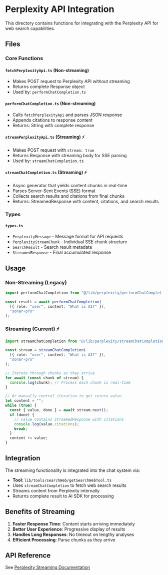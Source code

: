 # Perplexity API Integration

This directory contains functions for integrating with the Perplexity API for web search capabilities.

## Files

### Core Functions

#### `fetchPerplexityApi.ts` (Non-streaming)
- Makes POST request to Perplexity API without streaming
- Returns complete Response object
- Used by: `performChatCompletion.ts`

#### `performChatCompletion.ts` (Non-streaming)
- Calls `fetchPerplexityApi` and parses JSON response
- Appends citations to response content
- Returns: String with complete response

#### `streamPerplexityApi.ts` (Streaming) ⚡
- Makes POST request with `stream: true`
- Returns Response with streaming body for SSE parsing
- Used by: `streamChatCompletion.ts`

#### `streamChatCompletion.ts` (Streaming) ⚡
- Async generator that yields content chunks in real-time
- Parses Server-Sent Events (SSE) format
- Collects search results and citations from final chunks
- Returns: StreamedResponse with content, citations, and search results

### Types

#### `types.ts`
- `PerplexityMessage` - Message format for API requests
- `PerplexityStreamChunk` - Individual SSE chunk structure
- `SearchResult` - Search result metadata
- `StreamedResponse` - Final accumulated response

## Usage

### Non-Streaming (Legacy)
```typescript
import performChatCompletion from "@/lib/perplexity/performChatCompletion";

const result = await performChatCompletion(
  [{ role: "user", content: "What is AI?" }],
  "sonar-pro"
);
```

### Streaming (Current) ⚡
```typescript
import streamChatCompletion from "@/lib/perplexity/streamChatCompletion";

const stream = streamChatCompletion(
  [{ role: "user", content: "What is AI?" }],
  "sonar-pro"
);

// Iterate through chunks as they arrive
for await (const chunk of stream) {
  console.log(chunk); // Process each chunk in real-time
}

// Or manually control iteration to get return value
let content = "";
while (true) {
  const { value, done } = await stream.next();
  if (done) {
    // value contains StreamedResponse with citations
    console.log(value.citations);
    break;
  }
  content += value;
}
```

## Integration

The streaming functionality is integrated into the chat system via:
- **Tool**: `lib/tools/searchWeb/getSearchWebTool.ts`
- Uses `streamChatCompletion` to fetch web search results
- Streams content from Perplexity internally
- Returns complete result to AI SDK for processing

## Benefits of Streaming

1. **Faster Response Time**: Content starts arriving immediately
2. **Better User Experience**: Progressive display of results
3. **Handles Long Responses**: No timeout on lengthy analyses
4. **Efficient Processing**: Parse chunks as they arrive

## API Reference

See [Perplexity Streaming Documentation](https://docs.perplexity.ai/guides/streaming-responses)

